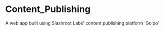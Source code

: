 Content_Publishing
==================

A web app built using Slashroot Labs' content publishing platform 'Golpo'
